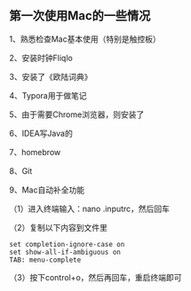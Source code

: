 ## 第一次使用Mac的一些情况

1、熟悉检查Mac基本使用（特别是触控板）

2、安装时钟Fliqlo

3、安装了《欧陆词典》

4、Typora用于做笔记

5、由于需要Chrome浏览器，则安装了

6、IDEA写Java的

7、homebrow

8、Git

9、Mac自动补全功能

（1）进入终端输入：nano .inputrc，然后回车

（2）复制以下内容到文件里

```git
set completion-ignore-case on
set show-all-if-ambiguous on
TAB: menu-complete
```

（3）按下control+o，然后再回车，重启终端即可
